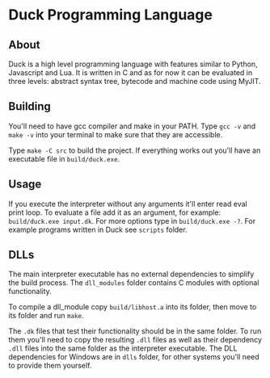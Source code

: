 # Duck Programming Language

## About
Duck is a high level programming language with features similar to Python, Javascript and Lua. It is written in C and as for now it can be evaluated in three levels: abstract syntax tree, bytecode and machine code using MyJIT.

## Building
You'll need to have gcc compiler and make in your PATH. Type `gcc -v` and `make -v` into your terminal to make sure that they are accessible.

Type `make -C src` to build the project. If everything works out you'll have an executable file in `build/duck.exe`.

## Usage
If you execute the interpreter without any arguments it'll enter read eval print loop. To evaluate a file add it as an argument, for example: `build/duck.exe input.dk`. For more options type in  `build/duck.exe -?`. For example programs written in Duck see `scripts` folder.

## DLLs
The main interpreter executable has no external dependencies to simplify the build process. The `dll_modules` folder contains C modules with optional functionality. 

To compile a dll_module copy `build/libhost.a` into its folder, then move to its folder and run `make`. 

The `.dk` files that test their functionality should be in the same folder. To run them you'll need to copy the resulting `.dll` files as well as their dependency `.dll` files into the same folder as the interpreter executable. The DLL dependencies for Windows are in `dlls` folder, for other systems you'll need to provide them yourself.